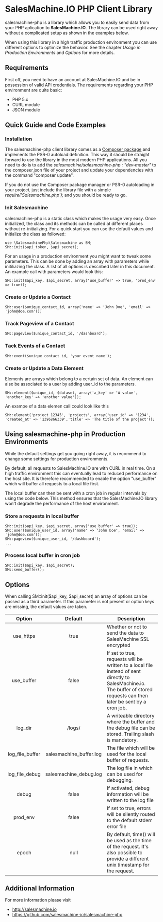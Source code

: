 SalesMachine.IO PHP Client Library
===================

salesmachine-php is a library which allows you to easily send data from your PHP aplication to **SalesMachine.IO**. The library can be used right away without a complicated setup as shown in the examples below.

When using this library in a high traffic production environment you can use different options to optimize the behavior. See the chapter *Usage in Production Environments* and *Options* for more details.

## Requirements
First off, you need to have an account at SalesMachine.IO and be in possession of valid API credentials.
The requirements regarding your PHP environment are quite basic:
* PHP 5.x
* CURL module
* JSON module

## Quick Guide and Code Examples
### Installation
The salesmachine-php client library comes as a [Composer package](https://getcomposer.org/) and implements the PSR-0 autoload definition. This way it should be straight forward to use the library in the most modern PHP applications. All you need to do is to add the *salesmachine/salesmachine-php : "dev-master"* to the composer.json file of your project and update your dependencies with the command "composer update".

If you do not use the Composer package manager or PSR-0 autoloading in your project, just include the library file with a simple *require('Salesmachine.php');* and you should be ready to go.

### Init Salesmachine
salesmachine-php is a static class which makes the usage very easy. Once initialized, the class and its methods can be called at different places without re-initializing. For a quick start you can use the default values and initialize the class as followed:

    use \SalesmachinePhp\Salesmachine as SM;
    SM::init($api_token, $api_secret);

For an usage in a production environment you might want to tweak some parameters. This can be done by adding an array with parameters while initiliazing the class. A list of all options is described later in this document. An example call with parameters would look this:

    SM::init($api_key, $api_secret, array('use_buffer' => true, 'prod_env' => true));

### Create or Update a Contact
    SM::user($unique_contact_id, array('name' => 'John Doe', 'email' => 'john@doe.com'));

### Track Pageview of a Contact
    SM::pageview($unique_contact_id, '/dashboard');

### Tack Events of a Contact
    SM::event($unique_contact_id, 'your event name');

### Create or Update a Data Element
Elements are arrays which belong to a certain set of data. An element can also be associated to a user by adding user_id to the parameters.

    SM::element($unique_id, $dataset, array('a_key' => 'A value', 'another_key' => 'another value'));

An exampe of a data elemen call could look like this

    SM::element('project_12345', 'projects', array('user_id' => '1234', 'created_at' => '1396866339','title' => 'The title of the project'));

## Using salesmachine-php in Production Environments
While the default settings get you going right away, it is recommend to change some settings for production environments.

By default, all requests to SalesMachine.IO are with CURL in real time. On a high traffic environment this can eventually lead to reduced performance on the host site. It is therefore recommended to enable the option "use_buffer" which will buffer all requests to a local file first.

The local buffer can then be sent with a cron job in regular intervals by using the code below. This method ensures that the SalesMachine.IO library won't degrade the performance of the host environment.

### Store a requests in local buffer

    SM::init($api_key, $api_secret, array('use_buffer' => true));
    SM::user($unique_user_id, array('name' => 'John Doe', 'email' => 'john@doe.com'));
    SM::pageview($unique_user_id, '/dashboard');
    ...

### Process local buffer in cron job

    SM::init($api_key, $api_secret);
    SM::send_buffer();

## Options
When calling SM::init($api_key, $api_secret) an array of options can be passed as a third parameter.
If this parameter is not present or option keys are missing, the default values are taken.

|Option | Default | Description
|:------------:|:-------------:| ----- |
|use_https | true | Whether or not to send the data to SalesMachine SSL encrypted
|use_buffer | false | If set to true, requests will be written to a local file instead of sent directly to SalesMachine.io. The buffer of stored requests can then later be sent by a cron job.
|log_dir | /logs/ |A writeable directory where the buffer and the debug file can be stored. Trailing slash is mandatory.
|log_file_buffer | salesmachine_buffer.log | The file which will be used for the local buffer of requests.
|log_file_debug | salesmachine_debug.log | The log file in which can be used for debugging.
|debug | false | If activated, debug information will be written to the log file
|prod_env |false | If set to true, errors will be silently routed to the default stderr error file
|epoch | null | By default, time() will be used as the time of the request. It's also possible to provide a different unix timestamp for the request.

## Additional Information

For more information please visit

* http://salesmachine.io
* https://github.com/salesmachine-io/salesmachine-php


